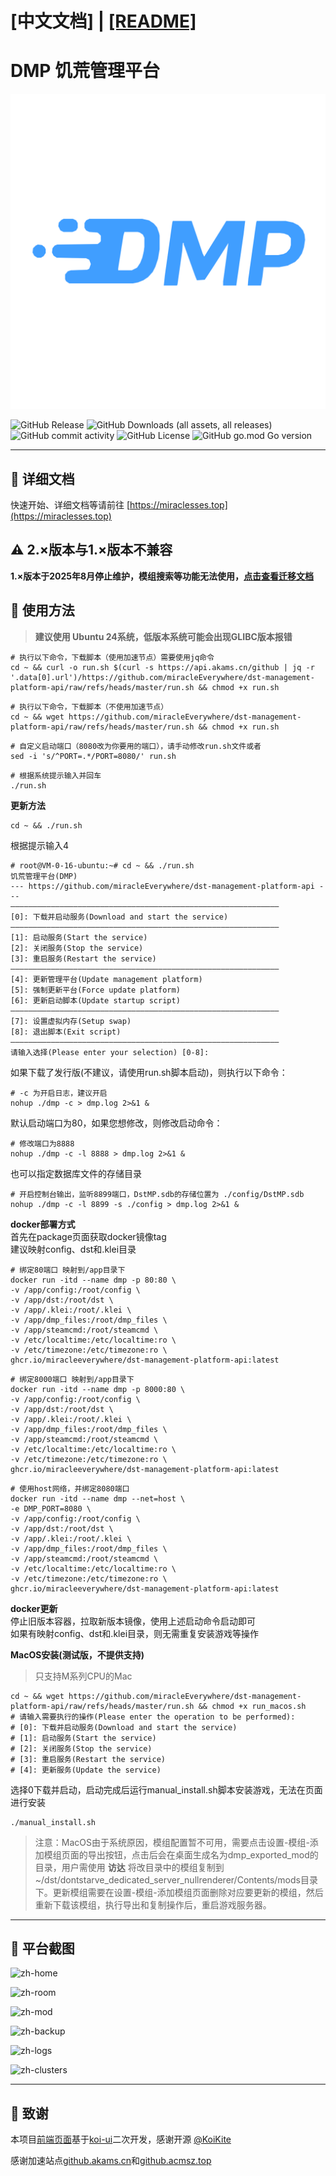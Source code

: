 # [中文文档] | [[README]](docs/README_EN.md)

# DMP 饥荒管理平台
![DMP](docs/images/logo.svg) 

![GitHub Release](https://img.shields.io/github/v/release/miracleEverywhere/dst-management-platform-api)
![GitHub Downloads (all assets, all releases)](https://img.shields.io/github/downloads/miracleEverywhere/dst-management-platform-api/total)
![GitHub commit activity](https://img.shields.io/github/commit-activity/t/miracleEverywhere/dst-management-platform-api)
![GitHub License](https://img.shields.io/github/license/miracleEverywhere/dst-management-platform-api)
![GitHub go.mod Go version](https://img.shields.io/github/go-mod/go-version/miracleEverywhere/dst-management-platform-api)

---

## :strawberry: 详细文档
快速开始、详细文档等请前往 [https://miraclesses.top](https://miraclesses.top)

## :warning: 2.×版本与1.×版本不兼容
**1.×版本于2025年8月停止维护，模组搜索等功能无法使用，[点击查看迁移文档](docs/README_migration_zh.md)**

## :watermelon: 使用方法
>**建议使用 Ubuntu 24系统，低版本系统可能会出现GLIBC版本报错**  
```shell
# 执行以下命令，下载脚本（使用加速节点）需要使用jq命令
cd ~ && curl -o run.sh $(curl -s https://api.akams.cn/github | jq -r '.data[0].url')/https://github.com/miracleEverywhere/dst-management-platform-api/raw/refs/heads/master/run.sh && chmod +x run.sh
```
```shell
# 执行以下命令，下载脚本（不使用加速节点）
cd ~ && wget https://github.com/miracleEverywhere/dst-management-platform-api/raw/refs/heads/master/run.sh && chmod +x run.sh
```
```shell
# 自定义启动端口（8080改为你要用的端口），请手动修改run.sh文件或者
sed -i 's/^PORT=.*/PORT=8080/' run.sh
```
```shell
# 根据系统提示输入并回车
./run.sh
```
**更新方法**
```shell
cd ~ && ./run.sh
```
根据提示输入4
```shell
# root@VM-0-16-ubuntu:~# cd ~ && ./run.sh
饥荒管理平台(DMP)
--- https://github.com/miracleEverywhere/dst-management-platform-api ---
————————————————————————————————————————————————————————————
[0]: 下载并启动服务(Download and start the service)
————————————————————————————————————————————————————————————
[1]: 启动服务(Start the service)
[2]: 关闭服务(Stop the service)
[3]: 重启服务(Restart the service)
————————————————————————————————————————————————————————————
[4]: 更新管理平台(Update management platform)
[5]: 强制更新平台(Force update platform)
[6]: 更新启动脚本(Update startup script)
————————————————————————————————————————————————————————————
[7]: 设置虚拟内存(Setup swap)
[8]: 退出脚本(Exit script)
————————————————————————————————————————————————————————————
请输入选择(Please enter your selection) [0-8]:
```
如果下载了发行版(不建议，请使用run.sh脚本启动)，则执行以下命令：
```shell
# -c 为开启日志，建议开启
nohup ./dmp -c > dmp.log 2>&1 &
```
默认启动端口为80，如果您想修改，则修改启动命令：
```shell
# 修改端口为8888
nohup ./dmp -c -l 8888 > dmp.log 2>&1 &
```
也可以指定数据库文件的存储目录  
```shell
# 开启控制台输出，监听8899端口，DstMP.sdb的存储位置为 ./config/DstMP.sdb
nohup ./dmp -c -l 8899 -s ./config > dmp.log 2>&1 &
```
**docker部署方式**  
首先在package页面获取docker镜像tag  
建议映射config、dst和.klei目录  

```shell
# 绑定80端口 映射到/app目录下
docker run -itd --name dmp -p 80:80 \
-v /app/config:/root/config \
-v /app/dst:/root/dst \
-v /app/.klei:/root/.klei \
-v /app/dmp_files:/root/dmp_files \
-v /app/steamcmd:/root/steamcmd \
-v /etc/localtime:/etc/localtime:ro \
-v /etc/timezone:/etc/timezone:ro \
ghcr.io/miracleeverywhere/dst-management-platform-api:latest
```
```shell
# 绑定8000端口 映射到/app目录下
docker run -itd --name dmp -p 8000:80 \
-v /app/config:/root/config \
-v /app/dst:/root/dst \
-v /app/.klei:/root/.klei \
-v /app/dmp_files:/root/dmp_files \
-v /app/steamcmd:/root/steamcmd \
-v /etc/localtime:/etc/localtime:ro \
-v /etc/timezone:/etc/timezone:ro \
ghcr.io/miracleeverywhere/dst-management-platform-api:latest
```
```shell
# 使用host网络，并绑定8080端口
docker run -itd --name dmp --net=host \
-e DMP_PORT=8080 \
-v /app/config:/root/config \
-v /app/dst:/root/dst \
-v /app/.klei:/root/.klei \
-v /app/dmp_files:/root/dmp_files \
-v /app/steamcmd:/root/steamcmd \
-v /etc/localtime:/etc/localtime:ro \
-v /etc/timezone:/etc/timezone:ro \
ghcr.io/miracleeverywhere/dst-management-platform-api:latest
```
**docker更新**  
停止旧版本容器，拉取新版本镜像，使用上述启动命令启动即可  
如果有映射config、dst和.klei目录，则无需重复安装游戏等操作  

**MacOS安装(测试版，不提供支持)**  
> 只支持M系列CPU的Mac
```shell
cd ~ && wget https://github.com/miracleEverywhere/dst-management-platform-api/raw/refs/heads/master/run.sh && chmod +x run_macos.sh
# 请输入需要执行的操作(Please enter the operation to be performed): 
# [0]: 下载并启动服务(Download and start the service) 
# [1]: 启动服务(Start the service) 
# [2]: 关闭服务(Stop the service) 
# [3]: 重启服务(Restart the service) 
# [4]: 更新服务(Update the service) 
```
选择0下载并启动，启动完成后运行manual_install.sh脚本安装游戏，无法在页面进行安装
```shell
./manual_install.sh
```
>注意：MacOS由于系统原因，模组配置暂不可用，需要点击设置-模组-添加模组页面的导出按钮，点击后会在桌面生成名为dmp_exported_mod的目录，用户需使用 **访达** 将改目录中的模组复制到~/dst/dontstarve_dedicated_server_nullrenderer/Contents/mods目录下。更新模组需要在设置-模组-添加模组页面删除对应要更新的模组，然后重新下载该模组，执行导出和复制操作后，重启游戏服务器。

---

## :cherries: 平台截图
![zh-home](docs/images/zh-home.png)
  

![zh-room](docs/images/zh-room.png)
  

![zh-mod](docs/images/zh-mod.png)
  

![zh-backup](docs/images/zh-backup.png)


![zh-logs](docs/images/zh-logs.png)


![zh-clusters](docs/images/zh-clusters.png) 

---

##  :sparkling_heart: 致谢
本项目[前端页面](https://github.com/miracleEverywhere/dst-management-platform-web)基于[koi-ui](https://github.com/KoiKite/koi-ui)二次开发，感谢开源 [@KoiKite](https://github.com/KoiKite)  

感谢加速站点[github.akams.cn](https://github.akams.cn/)和[github.acmsz.top](https://github.acmsz.top/)
